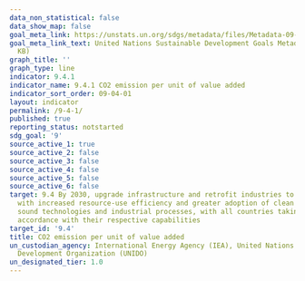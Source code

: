 ```yaml
---
data_non_statistical: false
data_show_map: false
goal_meta_link: https://unstats.un.org/sdgs/metadata/files/Metadata-09-04-01.pdf
goal_meta_link_text: United Nations Sustainable Development Goals Metadata (PDF 516
  KB)
graph_title: ''
graph_type: line
indicator: 9.4.1
indicator_name: 9.4.1 CO2 emission per unit of value added
indicator_sort_order: 09-04-01
layout: indicator
permalink: /9-4-1/
published: true
reporting_status: notstarted
sdg_goal: '9'
source_active_1: true
source_active_2: false
source_active_3: false
source_active_4: false
source_active_5: false
source_active_6: false
target: 9.4 By 2030, upgrade infrastructure and retrofit industries to make them sustainable,
  with increased resource-use efficiency and greater adoption of clean and environmentally
  sound technologies and industrial processes, with all countries taking action in
  accordance with their respective capabilities
target_id: '9.4'
title: CO2 emission per unit of value added
un_custodian_agency: International Energy Agency (IEA), United Nations Industrial
  Development Organization (UNIDO)
un_designated_tier: 1.0
---
```

